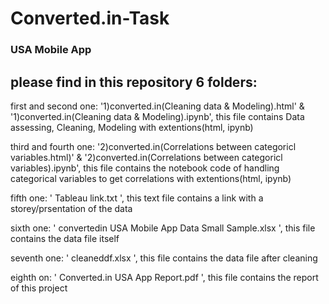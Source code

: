 # Converted.in-Task
### USA Mobile App

## please find in this repository 6 folders:


first and second one: '1)converted.in(Cleaning data & Modeling).html' & 
'1)converted.in(Cleaning data & Modeling).ipynb', 
this file contains Data assessing, Cleaning, Modeling with extentions(html, ipynb) 




third and fourth one: '2)converted.in(Correlations between  categoricl variables.html)' &
'2)converted.in(Correlations between  categoricl variables).ipynb', 
this file contains the notebook code of handling categorical variables to get correlations with extentions(html, ipynb) 




fifth one: ' Tableau link.txt ',  this text file contains a link with a storey/prsentation of the data 




sixth one: ' convertedin USA Mobile App Data Small Sample.xlsx ', this file contains the data file itself




seventh one: ' cleaneddf.xlsx ', this file contains the data file after cleaning




eighth on: ' Converted.in USA App Report.pdf ', this file contains the report of this project
